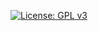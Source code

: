 ﻿[![License: GPL v3](https://img.shields.io/badge/License-GPLv3-blue.svg)](https://www.gnu.org/licenses/gpl-3.0)
